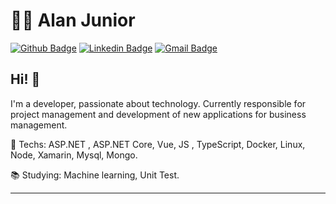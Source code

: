 # 👨‍💻 Alan Junior

[![Github Badge](https://img.shields.io/badge/-Github-000?style=flat-square&logo=Github&logoColor=white&link=https://github.com/alanjrst)](https://github.com/alanjrst)
[![Linkedin Badge](https://img.shields.io/badge/-LinkedIn-blue?style=flat-square&logo=Linkedin&logoColor=white&link=https://www.linkedin.com/in/alan-junior-79505015a/)](https://www.linkedin.com/in/alan-junior-79505015a/)
[![Gmail Badge](https://img.shields.io/badge/-Gmail-c14438?style=flat-square&logo=Gmail&logoColor=white&link=mailto:alansantosjunior@gmail.com)](mailto:alansantosjunior@gmail.com)

## Hi! 👋

I'm a developer, passionate about technology. Currently responsible for project management and development of new applications for business management.

💙 Techs: ASP.NET , ASP.NET Core, Vue, JS , TypeScript, Docker, Linux, Node, Xamarin, Mysql, Mongo.

📚 Studying: Machine learning, Unit Test.


---
